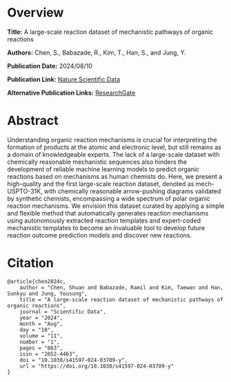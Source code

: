# Overview
**Title:**
A large-scale reaction dataset of mechanistic pathways of organic reactions

**Authors:**
Chen, S., Babazade, R., Kim, T., Han, S., and Jung, Y.

**Publication Date:**
2024/08/10

**Publication Link:**
[Nature Scientific Data](https://www.nature.com/articles/s41597-024-03709-y)

**Alternative Publication Links:**
[ResearchGate](https://www.researchgate.net/publication/383023679_A_large-scale_reaction_dataset_of_mechanistic_pathways_of_organic_reactions)


# Abstract
Understanding organic reaction mechanisms is crucial for interpreting the formation of products at the atomic and electronic level, but still remains as a domain of knowledgeable experts.
The lack of a large-scale dataset with chemically reasonable mechanistic sequences also hinders the development of reliable machine learning models to predict organic reactions based on mechanisms as human chemists do.
Here, we present a high-quality and the first large-scale reaction dataset, denoted as mech-USPTO-31K, with chemically reasonable arrow-pushing diagrams validated by synthetic chemists, encompassing a wide spectrum of polar organic reaction mechanisms.
We envision this dataset curated by applying a simple and flexible method that automatically generates reaction mechanisms using autonomously extracted reaction templates and expert-coded mechanistic templates to become an invaluable tool to develop future reaction outcome prediction models and discover new reactions.


# Citation
```
@article{chen2024c,
    author = "Chen, Shuan and Babazade, Ramil and Kim, Taewan and Han, Sunkyu and Jung, Yousung",
    title = "A large-scale reaction dataset of mechanistic pathways of organic reactions",
    journal = "Scientific Data",
    year = "2024",
    month = "Aug",
    day = "10",
    volume = "11",
    number = "1",
    pages = "863",
    issn = "2052-4463",
    doi = "10.1038/s41597-024-03709-y",
    url = "https://doi.org/10.1038/s41597-024-03709-y"
}
```
